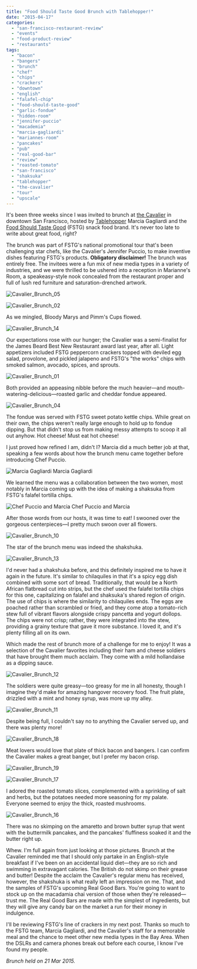 ```yaml
---
title: "Food Should Taste Good Brunch with Tablehopper!"
date: "2015-04-17"
categories:
  - "san-francisco-restaurant-review"
  - "events"
  - "food-product-review"
  - "restaurants"
tags:
  - "bacon"
  - "bangers"
  - "brunch"
  - "chef"
  - "chips"
  - "crackers"
  - "downtown"
  - "english"
  - "falafel-chip"
  - "food-should-taste-good"
  - "garlic-fondue"
  - "hidden-room"
  - "jennifer-puccio"
  - "macademia"
  - "marcia-gagliardi"
  - "mariannes-room"
  - "pancakes"
  - "pub"
  - "real-good-bar"
  - "review"
  - "roasted-tomato"
  - "san-francisco"
  - "shaksuka"
  - "tablehopper"
  - "the-cavalier"
  - "tour"
  - "upscale"
---
```


It's been three weeks since I was invited to brunch at [the Cavalier](http://thecavaliersf.com/) in downtown San Francisco, hosted by [Tablehopper](http://tablehopper.com/) Marcia Gagliardi and the [Food Should Taste Good](http://www.foodshouldtastegood.com/) (FSTG) snack food brand. It's never too late to write about great food, right?

The brunch was part of FSTG's national promotional tour that's been challenging star chefs, like the Cavalier's Jennifer Puccio, to make inventive dishes featuring FSTG's products. **Obligatory disclaimer!** The brunch was entirely free. The invitees were a fun mix of new media types in a variety of industries, and we were thrilled to be ushered into a reception in Marianne's Room, a speakeasy-style nook concealed from the restaurant proper and full of lush red furniture and saturation-drenched artwork.

![Cavalier_Brunch_05](http://s3.amazonaws.com/thegourmez-wpmedia/2015/04/Cavalier_Brunch_05-333x500.jpg)

![Cavalier_Brunch_02](http://s3.amazonaws.com/thegourmez-wpmedia/2015/04/Cavalier_Brunch_02-382x500.jpg)

As we mingled, Bloody Marys and Pimm's Cups flowed.

![Cavalier_Brunch_14](http://s3.amazonaws.com/thegourmez-wpmedia/2015/04/Cavalier_Brunch_14-351x500.jpg)

Our expectations rose with our hunger; the Cavalier was a semi-finalist for the James Beard Best New Restaurant award last year, after all. Light appetizers included FSTG peppercorn crackers topped with deviled egg salad, provolone, and pickled jalapeno and FSTG's "the works" chips with smoked salmon, avocado, spices, and sprouts.

![Cavalier_Brunch_01](http://s3.amazonaws.com/thegourmez-wpmedia/2015/04/Cavalier_Brunch_01-493x500.jpg)

Both provided an appeasing nibble before the much heavier—and mouth-watering-delicious—roasted garlic and cheddar fondue appeared.

![Cavalier_Brunch_04](http://s3.amazonaws.com/thegourmez-wpmedia/2015/04/Cavalier_Brunch_04-500x333.jpg)

The fondue was served with FSTG sweet potato kettle chips. While great on their own, the chips weren't really large enough to hold up to fondue dipping. But that didn't stop us from making messy attempts to scoop it all out anyhow. Hot cheese! Must eat hot cheese!

I just proved how refined I am, didn't I? Marcia did a much better job at that, speaking a few words about how the brunch menu came together before introducing Chef Puccio.




<div class="caption">

![Marcia Gagliardi](http://s3.amazonaws.com/thegourmez-wpmedia/2015/04/Cavalier_Brunch_06-500x353.jpg) Marcia Gagliardi</div>


We learned the menu was a collaboration between the two women, most notably in Marcia coming up with the idea of making a shaksuka from FSTG's falafel tortilla chips.




<div class="caption">

![Chef Puccio and Marcia](http://s3.amazonaws.com/thegourmez-wpmedia/2015/04/Cavalier_Brunch_08-488x500.jpg) Chef Puccio and Marcia</div>


After those words from our hosts, it was time to eat! I swooned over the gorgeous centerpieces—I pretty much swoon over all flowers.

![Cavalier_Brunch_10](http://s3.amazonaws.com/thegourmez-wpmedia/2015/04/Cavalier_Brunch_10-444x500.jpg)

The star of the brunch menu was indeed the shakshuka.

![Cavalier_Brunch_13](http://s3.amazonaws.com/thegourmez-wpmedia/2015/04/Cavalier_Brunch_13-500x333.jpg)

I'd never had a shakshuka before, and this definitely inspired me to have it again in the future. It's similar to chilaquiles in that it's a spicy egg dish combined with some sort of bread. Traditionally, that would be a North African flatbread cut into strips, but the chef used the falafel tortilla chips for this one, capitalizing on falafel and shaksuka's shared region of origin. The use of chips is where the similarity to chilaquiles ends. The eggs are poached rather than scrambled or fried, and they come atop a tomato-rich stew full of vibrant flavors alongside crispy pancetta and yogurt dollops. The chips were not crisp; rather, they were integrated into the stew, providing a grainy texture that gave it more substance. I loved it, and it's plenty filling all on its own.

Which made the rest of brunch more of a challenge for me to enjoy! It was a selection of the Cavalier favorites including their ham and cheese soldiers that have brought them much acclaim. They come with a mild hollandaise as a dipping sauce.

![Cavalier_Brunch_12](http://s3.amazonaws.com/thegourmez-wpmedia/2015/04/Cavalier_Brunch_12-500x376.jpg)

The soldiers were quite greasy—too greasy for me in all honesty, though I imagine they'd make for amazing hangover recovery food. The fruit plate, drizzled with a mint and honey syrup, was more up my alley.

![Cavalier_Brunch_11](http://s3.amazonaws.com/thegourmez-wpmedia/2015/04/Cavalier_Brunch_11-500x256.jpg)

Despite being full, I couldn't say no to anything the Cavalier served up, and there was plenty more!

![Cavalier_Brunch_18](http://s3.amazonaws.com/thegourmez-wpmedia/2015/04/Cavalier_Brunch_18-500x264.jpg)

Meat lovers would love that plate of thick bacon and bangers. I can confirm the Cavalier makes a great banger, but I prefer my bacon crisp.

![Cavalier_Brunch_19](http://s3.amazonaws.com/thegourmez-wpmedia/2015/04/Cavalier_Brunch_19-500x440.jpg)

![Cavalier_Brunch_17](http://s3.amazonaws.com/thegourmez-wpmedia/2015/04/Cavalier_Brunch_17-500x486.jpg)

I adored the roasted tomato slices, complemented with a sprinkling of salt and herbs, but the potatoes needed more seasoning for my palate. Everyone seemed to enjoy the thick, roasted mushrooms.

![Cavalier_Brunch_16](http://s3.amazonaws.com/thegourmez-wpmedia/2015/04/Cavalier_Brunch_16-500x333.jpg)

There was no skimping on the amaretto and brown butter syrup that went with the buttermilk pancakes, and the pancakes' fluffiness soaked it and the butter right up.

Whew. I'm full again from just looking at those pictures. Brunch at the Cavalier reminded me that I should only partake in an English-style breakfast if I've been on an accidental liquid diet—they are so rich and swimming in extravagant calories. The British do not skimp on their grease and butter! Despite the acclaim the Cavalier's regular menu has received, however, the shakshuka is what really left an impression on me. That, and the samples of FSTG's upcoming Real Good Bars. You're going to want to stock up on the macadamia chai version of those when they're released—trust me. The Real Good Bars are made with the simplest of ingredients, but they will give any candy bar on the market a run for their money in indulgence.

I'll be reviewing FSTG's line of crackers in my next post. Thanks so much to the FSTG team, Marcia Gagliardi, and the Cavalier's staff for a memorable meal and the chance to meet other new media types in the Bay Area. When the DSLRs and camera phones break out before each course, I know I've found my people.

_Brunch held on 21 Mar 2015._

